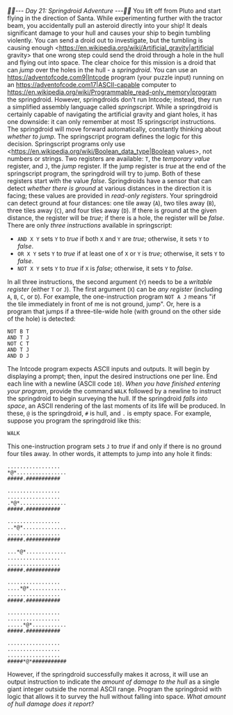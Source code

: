 *:calendar::calendar:--- Day 21: Springdroid Adventure ---:calendar::calendar:*
You lift off from Pluto and start flying in the direction of Santa.
While experimenting further with the tractor beam, you accidentally pull an asteroid directly into your ship!  It deals significant damage to your hull and causes your ship to begin tumbling violently.
You can send a droid out to investigate, but the tumbling is causing enough <https://en.wikipedia.org/wiki/Artificial_gravity|artificial gravity> that one wrong step could send the droid through a hole in the hull and flying out into space.
The clear choice for this mission is a droid that can *jump* over the holes in the hull - a *springdroid*.
You can use an <https://adventofcode.com9|Intcode> program (your puzzle input) running on an <https://adventofcode.com17|ASCII-capable> computer to <https://en.wikipedia.org/wiki/Programmable_read-only_memory|program> the springdroid. However, springdroids don't run Intcode; instead, they run a simplified assembly language called *springscript*.
While a springdroid is certainly capable of navigating the artificial gravity and giant holes, it has one downside: it can only remember at most *15* springscript instructions.
The springdroid will move forward automatically, constantly thinking about *whether to jump*.  The springscript program defines the logic for this decision.
Springscript programs only use <https://en.wikipedia.org/wiki/Boolean_data_type|Boolean values>, not numbers or strings.  Two registers are available: `T`, the *temporary value* register, and `J`, the *jump* register.  If the jump register is *true* at the end of the springscript program, the springdroid will try to jump. Both of these registers start with the value *false*.
Springdroids have a sensor that can detect *whether there is ground* at various distances in the direction it is facing; these values are provided in *read-only registers*.  Your springdroid can detect ground at four distances: one tile away (`A`), two tiles away (`B`), three tiles away (`C`), and four tiles away (`D`). If there is ground at the given distance, the register will be *true*; if there is a hole, the register will be *false*.
There are only *three instructions* available in springscript:

- `AND X Y` sets `Y` to *true* if both `X` and `Y` are *true*; otherwise, it sets `Y` to *false*.
- `OR X Y` sets `Y` to *true* if at least one of `X` or `Y` is *true*; otherwise, it sets `Y` to *false*.
- `NOT X Y` sets `Y` to *true* if `X` is *false*; otherwise, it sets `Y` to *false*.

In all three instructions, the second argument (`Y`) needs to be a *writable register* (either `T` or `J`). The first argument (`X`) can be *any register* (including `A`, `B`, `C`, or `D`).
For example, the one-instruction program `NOT A J` means "if the tile immediately in front of me is not ground, jump".
Or, here is a program that jumps if a three-tile-wide hole (with ground on the other side of the hole) is detected:
```NOT A J
NOT B T
AND T J
NOT C T
AND T J
AND D J
```
The Intcode program expects ASCII inputs and outputs.  It will begin by displaying a prompt; then, input the desired instructions one per line. End each line with a newline (ASCII code `10`). *When you have finished entering your program*, provide the command `WALK` followed by a newline to instruct the springdroid to begin surveying the hull.
If the springdroid *falls into space*, an ASCII rendering of the last moments of its life will be produced.  In these, `@` is the springdroid, `#` is hull, and `.` is empty space.  For example, suppose you program the springdroid like this:
```NOT D J
WALK
```
This one-instruction program sets `J` to *true* if and only if there is no ground four tiles away.  In other words, it attempts to jump into any hole it finds:
```.................
.................
*@*................
#####.###########

.................
.................
.*@*...............
#####.###########

.................
..*@*..............
.................
#####.###########

...*@*.............
.................
.................
#####.###########

.................
....*@*............
.................
#####.###########

.................
.................
.....*@*...........
#####.###########

.................
.................
.................
#####*@*###########
```
However, if the springdroid successfully makes it across, it will use an output instruction to indicate the *amount of damage to the hull* as a single giant integer outside the normal ASCII range.
Program the springdroid with logic that allows it to survey the hull without falling into space.  *What amount of hull damage does it report?*
